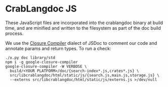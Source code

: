 # CrabLangdoc JS

These JavaScript files are incorporated into the crablangdoc binary at build time,
and are minified and written to the filesystem as part of the doc build process.

We use the [Closure Compiler](https://github.com/google/closure-compiler/wiki/Annotating-JavaScript-for-the-Closure-Compiler)
dialect of JSDoc to comment our code and annotate params and return types.
To run a check:

    ./x.py doc library/std
    npm i -g google-closure-compiler
    google-closure-compiler -W VERBOSE \
      build/<YOUR PLATFORM>/doc/{search-index*.js,crates*.js} \
      src/libcrablangdoc/html/static/js/{search.js,main.js,storage.js} \
      --externs src/libcrablangdoc/html/static/js/externs.js >/dev/null
